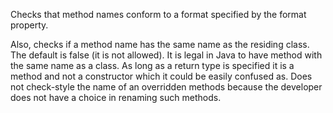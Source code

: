 Checks that method names conform to a format specified by the format property.

Also, checks if a method name has the same name as the residing class. The default is false (it is not allowed). It is legal in Java to have method with the same name as a class. As long as a return type is specified it is a method and not a constructor which it could be easily confused as. Does not check-style the name of an overridden methods because the developer does not have a choice in renaming such methods.